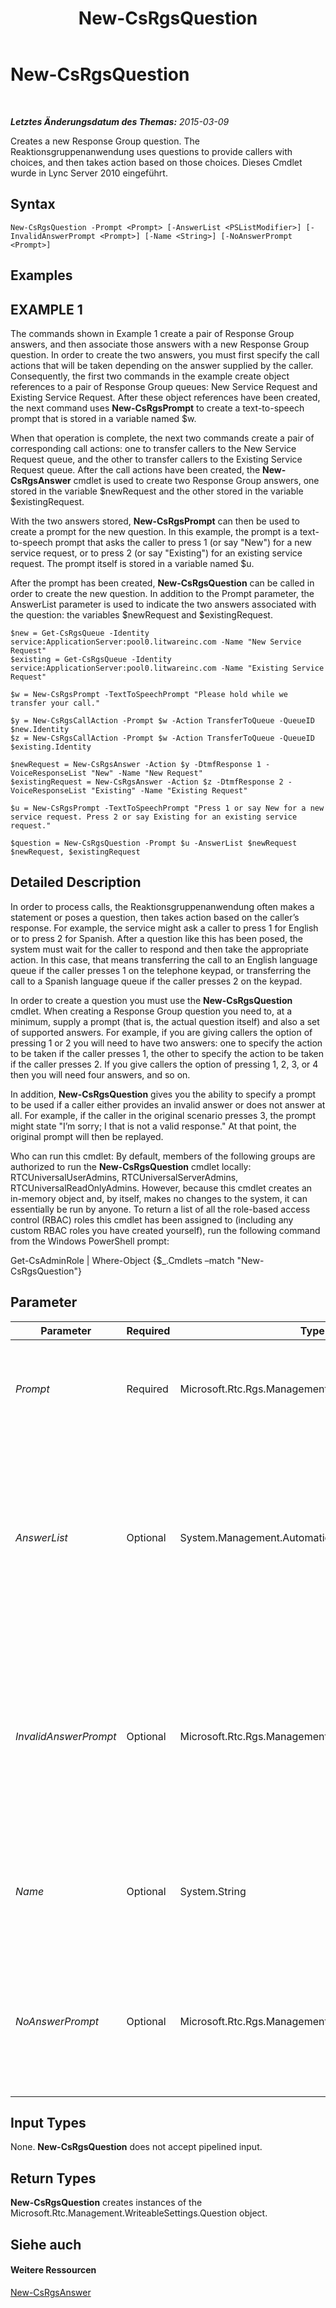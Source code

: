 ﻿---
title: New-CsRgsQuestion
TOCTitle: New-CsRgsQuestion
ms:assetid: 0ed9f3b4-cbc5-41ca-8547-2300b579b119
ms:mtpsurl: https://technet.microsoft.com/de-de/library/Gg398186(v=OCS.15)
ms:contentKeyID: 49293184
ms.date: 05/19/2016
mtps_version: v=OCS.15
ms.translationtype: HT
---

# New-CsRgsQuestion

 

_**Letztes Änderungsdatum des Themas:** 2015-03-09_

Creates a new Response Group question. The Reaktionsgruppenanwendung uses questions to provide callers with choices, and then takes action based on those choices. Dieses Cmdlet wurde in Lync Server 2010 eingeführt.

## Syntax

    New-CsRgsQuestion -Prompt <Prompt> [-AnswerList <PSListModifier>] [-InvalidAnswerPrompt <Prompt>] [-Name <String>] [-NoAnswerPrompt <Prompt>]

## Examples

## EXAMPLE 1

The commands shown in Example 1 create a pair of Response Group answers, and then associate those answers with a new Response Group question. In order to create the two answers, you must first specify the call actions that will be taken depending on the answer supplied by the caller. Consequently, the first two commands in the example create object references to a pair of Response Group queues: New Service Request and Existing Service Request. After these object references have been created, the next command uses **New-CsRgsPrompt** to create a text-to-speech prompt that is stored in a variable named $w.

When that operation is complete, the next two commands create a pair of corresponding call actions: one to transfer callers to the New Service Request queue, and the other to transfer callers to the Existing Service Request queue. After the call actions have been created, the **New-CsRgsAnswer** cmdlet is used to create two Response Group answers, one stored in the variable $newRequest and the other stored in the variable $existingRequest.

With the two answers stored, **New-CsRgsPrompt** can then be used to create a prompt for the new question. In this example, the prompt is a text-to-speech prompt that asks the caller to press 1 (or say "New") for a new service request, or to press 2 (or say "Existing") for an existing service request. The prompt itself is stored in a variable named $u.

After the prompt has been created, **New-CsRgsQuestion** can be called in order to create the new question. In addition to the Prompt parameter, the AnswerList parameter is used to indicate the two answers associated with the question: the variables $newRequest and $existingRequest.

    $new = Get-CsRgsQueue -Identity service:ApplicationServer:pool0.litwareinc.com -Name "New Service Request"
    $existing = Get-CsRgsQueue -Identity service:ApplicationServer:pool0.litwareinc.com -Name "Existing Service Request"
    
    $w = New-CsRgsPrompt -TextToSpeechPrompt "Please hold while we transfer your call."
    
    $y = New-CsRgsCallAction -Prompt $w -Action TransferToQueue -QueueID $new.Identity
    $z = New-CsRgsCallAction -Prompt $w -Action TransferToQueue -QueueID $existing.Identity
    
    $newRequest = New-CsRgsAnswer -Action $y -DtmfResponse 1 -VoiceResponseList "New" -Name "New Request"
    $existingRequest = New-CsRgsAnswer -Action $z -DtmfResponse 2 -VoiceResponseList "Existing" -Name "Existing Request"
    
    $u = New-CsRgsPrompt -TextToSpeechPrompt "Press 1 or say New for a new service request. Press 2 or say Existing for an existing service request."
    
    $question = New-CsRgsQuestion -Prompt $u -AnswerList $newRequest $newRequest, $existingRequest 

## Detailed Description

In order to process calls, the Reaktionsgruppenanwendung often makes a statement or poses a question, then takes action based on the caller’s response. For example, the service might ask a caller to press 1 for English or to press 2 for Spanish. After a question like this has been posed, the system must wait for the caller to respond and then take the appropriate action. In this case, that means transferring the call to an English language queue if the caller presses 1 on the telephone keypad, or transferring the call to a Spanish language queue if the caller presses 2 on the keypad.

In order to create a question you must use the **New-CsRgsQuestion** cmdlet. When creating a Response Group question you need to, at a minimum, supply a prompt (that is, the actual question itself) and also a set of supported answers. For example, if you are giving callers the option of pressing 1 or 2 you will need to have two answers: one to specify the action to be taken if the caller presses 1, the other to specify the action to be taken if the caller presses 2. If you give callers the option of pressing 1, 2, 3, or 4 then you will need four answers, and so on.

In addition, **New-CsRgsQuestion** gives you the ability to specify a prompt to be used if a caller either provides an invalid answer or does not answer at all. For example, if the caller in the original scenario presses 3, the prompt might state "I’m sorry; I that is not a valid response." At that point, the original prompt will then be replayed.

Who can run this cmdlet: By default, members of the following groups are authorized to run the **New-CsRgsQuestion** cmdlet locally: RTCUniversalUserAdmins, RTCUniversalServerAdmins, RTCUniversalReadOnlyAdmins. However, because this cmdlet creates an in-memory object and, by itself, makes no changes to the system, it can essentially be run by anyone. To return a list of all the role-based access control (RBAC) roles this cmdlet has been assigned to (including any custom RBAC roles you have created yourself), run the following command from the Windows PowerShell prompt:

Get-CsAdminRole | Where-Object {$\_.Cmdlets –match "New-CsRgsQuestion"}

## Parameter


<table>
<colgroup>
<col style="width: 25%" />
<col style="width: 25%" />
<col style="width: 25%" />
<col style="width: 25%" />
</colgroup>
<thead>
<tr class="header">
<th>Parameter</th>
<th>Required</th>
<th>Type</th>
<th>Description</th>
</tr>
</thead>
<tbody>
<tr class="odd">
<td><p><em>Prompt</em></p></td>
<td><p>Required</p></td>
<td><p>Microsoft.Rtc.Rgs.Management.WritableSettings.Prompt</p></td>
<td><p>Question to be asked of the caller. Prompts must be created by using the <strong>New-CsRgsPrompt</strong> cmdlet.</p></td>
</tr>
<tr class="even">
<td><p><em>AnswerList</em></p></td>
<td><p>Optional</p></td>
<td><p>System.Management.Automation.PSListModifier</p></td>
<td><p>Array of valid answers to the question. For example, a help desk question might have answers such as Hardware Support, Software Installation, and Network Connections. Answers must be created by using the <strong>New-CsRgsAnswer</strong> cmdlet.</p></td>
</tr>
<tr class="odd">
<td><p><em>InvalidAnswerPrompt</em></p></td>
<td><p>Optional</p></td>
<td><p>Microsoft.Rtc.Rgs.Management.WritableSettings.Prompt</p></td>
<td><p>Response to be issued in case the caller selects an invalid answer. The InvalidAnswerPrompt must be created by using the <strong>New-CsRgsPrompt</strong> cmdlet. Note that after the playing the InvalidAnswerPrompt the application will then repeat the original prompt.</p></td>
</tr>
<tr class="even">
<td><p><em>Name</em></p></td>
<td><p>Optional</p></td>
<td><p>System.String</p></td>
<td><p>Identifier for the question. Question names, which do not have to be unique, are limited to a maximum of 128 characters.</p></td>
</tr>
<tr class="odd">
<td><p><em>NoAnswerPrompt</em></p></td>
<td><p>Optional</p></td>
<td><p>Microsoft.Rtc.Rgs.Management.WritableSettings.Prompt</p></td>
<td><p>Response to be issued in case the caller does not respond to the initial prompt. The NoAnswerPrompt must be created by using the <strong>New-CsRgsPrompt</strong> cmdlet.</p></td>
</tr>
</tbody>
</table>


## Input Types

None. **New-CsRgsQuestion** does not accept pipelined input.

## Return Types

**New-CsRgsQuestion** creates instances of the Microsoft.Rtc.Management.WriteableSettings.Question object.

## Siehe auch

#### Weitere Ressourcen

[New-CsRgsAnswer](new-csrgsanswer.md)

